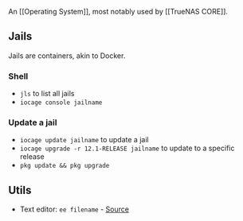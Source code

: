 An [[Operating System]], most notably used by [[TrueNAS CORE]].
## Jails
Jails are containers, akin to Docker.
### Shell
* `jls` to list all jails
* `iocage console jailname` 
### Update a jail
* `iocage update jailname` to update a jail
* `iocage upgrade -r 12.1-RELEASE jailname` to update to a specific release
* `pkg update && pkg upgrade`
## Utils
* Text editor: `ee filename` - [Source](https://www.freebsd.org/doc/handbook/editors.html)
